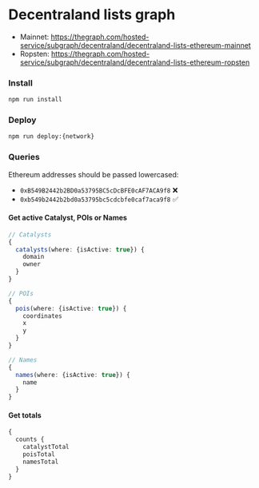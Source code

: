 # Decentraland lists graph

- Mainnet: https://thegraph.com/hosted-service/subgraph/decentraland/decentraland-lists-ethereum-mainnet
- Ropsten: https://thegraph.com/hosted-service/subgraph/decentraland/decentraland-lists-ethereum-ropsten

### Install

```bash
npm run install
```

### Deploy

```bash
npm run deploy:{network}
```

### Queries

Ethereum addresses should be passed lowercased:

- `0xB549B2442b2BD0a53795BC5cDcBFE0cAF7ACA9f8` ❌
- `0xb549b2442b2bd0a53795bc5cdcbfe0caf7aca9f8` ✅

#### Get active Catalyst, POIs or Names

```typescript
// Catalysts
{
  catalysts(where: {isActive: true}) {
    domain
    owner
  }
}

// POIs
{
  pois(where: {isActive: true}) {
    coordinates
    x
    y
  }
}

// Names
{
  names(where: {isActive: true}) {
    name
  }
}
```

#### Get totals

```typescript
{
  counts {
    catalystTotal
    poisTotal
    namesTotal
  }
}
```
